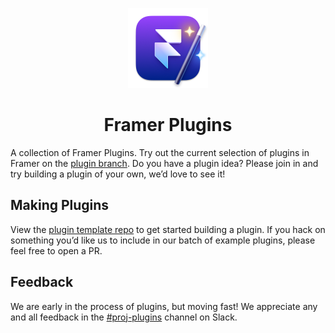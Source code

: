 <p align="center">
  <img src="assets/images/icon.png" height="128">
  <h1 align="center">Framer Plugins</h1>
</p>

A collection of Framer Plugins. Try out the current selection of plugins in Framer on the [plugin branch](https://features-plugin.beta.framer.com/projects/). Do you have a plugin idea? Please join in and try building a plugin of your own, we’d love to see it! 

## Making Plugins

View the [plugin template repo](https://github.com/framer/plugin) to get started building a plugin. If you hack on something you’d like us to include in our batch of example plugins, please feel free to open a PR.

## Feedback

We are early in the process of plugins, but moving fast! We appreciate any and all feedback in the [#proj-plugins](https://framer-team.slack.com/archives/C06L5H5ADK2) channel on Slack.